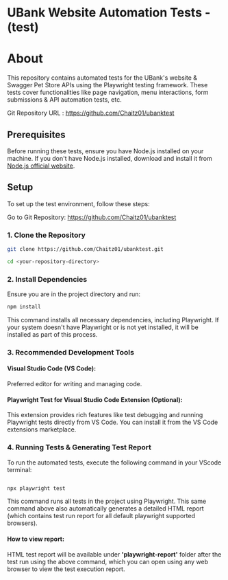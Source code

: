 # UBank Website Automation Tests -(test)

# About

This repository contains automated tests for the UBank's website & Swagger Pet Store APIs using the Playwright testing framework. These tests cover functionalities like page navigation, menu interactions, form submissions & API automation tests, etc.

Git Repository URL : https://github.com/Chaitz01/ubanktest

## Prerequisites

Before running these tests, ensure you have Node.js installed on your machine. If you don't have Node.js installed, download and install it from [Node.js official website](https://nodejs.org/).

## Setup

To set up the test environment, follow these steps:

Go to Git Repository: https://github.com/Chaitz01/ubanktest

### 1. Clone the Repository

```bash
git clone https://github.com/Chaitz01/ubanktest.git

cd <your-repository-directory>
```

### 2. Install Dependencies

Ensure you are in the project directory and run:

```bash
npm install
```

This command installs all necessary dependencies, including Playwright. If your system doesn't have Playwright or is not yet installed, it will be installed as part of this process.

### 3. Recommended Development Tools

#### Visual Studio Code (VS Code):

Preferred editor for writing and managing code.

#### Playwright Test for Visual Studio Code Extension (Optional):

This extension provides rich features like test debugging and running Playwright tests directly from VS Code. You can install it from the VS Code extensions marketplace.

### 4. Running Tests & Generating Test Report

To run the automated tests, execute the following command in your VScode terminal:

```bash

npx playwright test
```

This command runs all tests in the project using Playwright. This same command above also automatically generates a detailed HTML report (which contains test run report for all default playwright supported browsers).

#### How to view report:

HTML test report will be available under **'playwright-report'** folder after the test run using the above command, which you can open using any web browser to view the test execution report.
